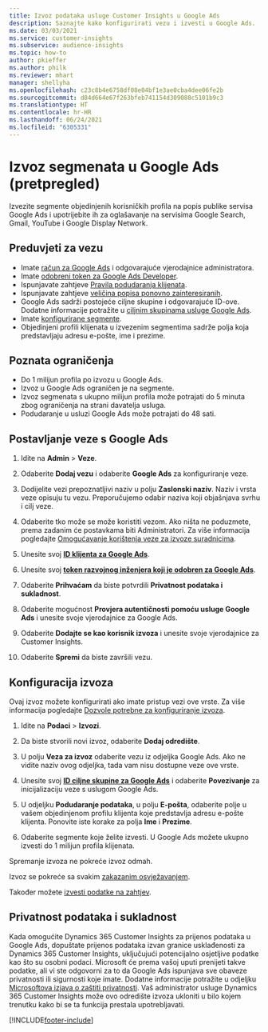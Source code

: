 ```yaml
---
title: Izvoz podataka usluge Customer Insights u Google Ads
description: Saznajte kako konfigurirati vezu i izvesti u Google Ads.
ms.date: 03/03/2021
ms.service: customer-insights
ms.subservice: audience-insights
ms.topic: how-to
author: pkieffer
ms.author: philk
ms.reviewer: mhart
manager: shellyha
ms.openlocfilehash: c23c8b4e6758df08e04bf1e3ae0cba4dee06fe2b
ms.sourcegitcommit: d84d664e67f263bfeb741154d309088c5101b9c3
ms.translationtype: HT
ms.contentlocale: hr-HR
ms.lasthandoff: 06/24/2021
ms.locfileid: "6305331"
---
```

# <a name="export-segments-to-google-ads-preview"></a>Izvoz segmenata u Google Ads (pretpregled)

Izvezite segmente objedinjenih korisničkih profila na popis publike servisa Google Ads i upotrijebite ih za oglašavanje na servisima Google Search, Gmail, YouTube i Google Display Network. 

## <a name="prerequisites-for-connection"></a>Preduvjeti za vezu

-   Imate [račun za Google Ads](https://ads.google.com/) i odgovarajuće vjerodajnice administratora.
-   Imate [odobreni token za Google Ads Developer](https://developers.google.com/google-ads/api/docs/first-call/dev-token). 
-   Ispunjavate zahtjeve [Pravila podudaranja klijenata](https://support.google.com/adspolicy/answer/6299717).
-   Ispunjavate zahtjeve [veličina popisa ponovno zainteresiranih](https://support.google.com/google-ads/answer/7558048).
-   Google Ads sadrži postojeće ciljne skupine i odgovarajuće ID-ove. Dodatne informacije potražite u [ciljnim skupinama usluge Google Ads](https://support.google.com/google-ads/answer/7558048?hl=en#:~:text=Audience%20lists%20is%20a%20section,Display%20Network%20through%20remarketing%20campaigns.).
-   Imate [konfigurirane segmente](segments.md).
-   Objedinjeni profili klijenata u izvezenim segmentima sadrže polja koja predstavljaju adresu e-pošte, ime i prezime.

## <a name="known-limitations"></a>Poznata ograničenja

- Do 1 milijun profila po izvozu u Google Ads.
- Izvoz u Google Ads ograničen je na segmente.
- Izvoz segmenata s ukupno milijun profila može potrajati do 5 minuta zbog ograničenja na strani davatelja usluga. 
- Podudaranje u usluzi Google Ads može potrajati do 48 sati.

## <a name="set-up-connection-to-google-ads"></a>Postavljanje veze s Google Ads

1. Idite na **Admin** > **Veze**.

1. Odaberite **Dodaj vezu** i odaberite **Google Ads** za konfiguriranje veze.

1. Dodijelite vezi prepoznatljivi naziv u polju **Zaslonski naziv**. Naziv i vrsta veze opisuju tu vezu. Preporučujemo odabir naziva koji objašnjava svrhu i cilj veze.

1. Odaberite tko može se može koristiti vezom. Ako ništa ne poduzmete, prema zadanim će postavkama biti Administratori. Za više informacija pogledajte [Omogućavanje korištenja veze za izvoze suradnicima](connections.md#allow-contributors-to-use-a-connection-for-exports).

1. Unesite svoj **[ID klijenta za Google Ads](https://support.google.com/google-ads/answer/1704344)**.

1. Unesite svoj **[token razvojnog inženjera koji je odobren za Google Ads](https://developers.google.com/google-ads/api/docs/first-call/dev-token)**.

1. Odaberite **Prihvaćam** da biste potvrdili **Privatnost podataka i sukladnost**.

1. Odaberite mogućnost **Provjera autentičnosti pomoću usluge Google Ads** i unesite svoje vjerodajnice za Google Ads.

1. Odaberite **Dodajte se kao korisnik izvoza** i unesite svoje vjerodajnice za Customer Insights.

1. Odaberite **Spremi** da biste završili vezu. 

## <a name="configure-an-export"></a>Konfiguracija izvoza

Ovaj izvoz možete konfigurirati ako imate pristup vezi ove vrste. Za više informacija pogledajte [Dozvole potrebne za konfiguriranje izvoza](export-destinations.md#set-up-a-new-export).

1. Idite na **Podaci** > **Izvozi**.

1. Da biste stvorili novi izvoz, odaberite **Dodaj odredište**.

1. U polju **Veza za izvoz** odaberite vezu iz odjeljka Google Ads. Ako ne vidite naziv ovog odjeljka, tada vam nisu dostupne veze ove vrste.

1. Unesite svoj **[ID ciljne skupine za Google Ads](https://support.google.com/google-ads/answer/7558048?hl=en#:~:text=Audience%20lists%20is%20a%20section,Display%20Network%20through%20remarketing%20campaigns.)** i odaberite **Povezivanje** za inicijalizaciju veze s uslugom Google Ads.

1. U odjeljku **Podudaranje podataka**, u polju **E-pošta**, odaberite polje u vašem objedinjenom profilu klijenta koje predstavlja adresu e-pošte klijenta. Ponovite iste korake za polja **Ime** i **Prezime**.

1. Odaberite segmente koje želite izvesti. U Google Ads možete ukupno izvesti do 1 milijun profila klijenata.

Spremanje izvoza ne pokreće izvoz odmah.

Izvoz se pokreće sa svakim [zakazanim osvježavanjem](system.md#schedule-tab). 

Također možete [izvesti podatke na zahtjev](export-destinations.md#run-exports-on-demand). 

## <a name="data-privacy-and-compliance"></a>Privatnost podataka i sukladnost

Kada omogućite Dynamics 365 Customer Insights za prijenos podataka u Google Ads, dopuštate prijenos podataka izvan granice usklađenosti za Dynamics 365 Customer Insights, uključujući potencijalno osjetljive podatke kao što su osobni podaci. Microsoft će prema vašoj uputi prenijeti takve podatke, ali vi ste odgovorni za to da Google Ads ispunjava sve obaveze privatnosti ili sigurnosti koje imate. Dodatne informacije potražite u odjeljku [Microsoftova izjava o zaštiti privatnosti](https://go.microsoft.com/fwlink/?linkid=396732).
Vaš administrator usluge Dynamics 365 Customer Insights može ovo odredište izvoza ukloniti u bilo kojem trenutku kako bi se ta funkcija prestala upotrebljavati.


[!INCLUDE[footer-include](../includes/footer-banner.md)]
